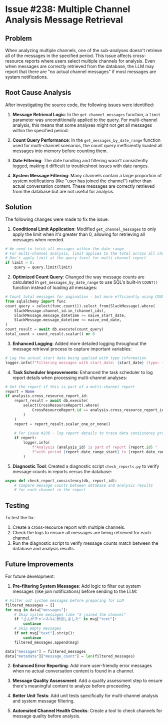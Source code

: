 # Issue #238: Multiple Channel Analysis Message Retrieval

## Problem

When analyzing multiple channels, one of the sub-analyses doesn't retrieve all of the messages in the specified period. This issue affects cross-resource reports where users select multiple channels for analysis. Even when messages are correctly retrieved from the database, the LLM may report that there are "no actual channel messages" if most messages are system notifications.

## Root Cause Analysis

After investigating the source code, the following issues were identified:

1. **Message Retrieval Logic**: In the `get_channel_messages` function, a `limit` parameter was unconditionally applied to the query. For multi-channel analysis, this means that some analyses might not get all messages within the specified period.

2. **Count Query Performance**: In the `get_messages_by_date_range` function used for multi-channel scenarios, the count query inefficiently loaded all messages into memory before counting them.

3. **Date Filtering**: The date handling and filtering wasn't consistently logged, making it difficult to troubleshoot issues with date ranges.

4. **System Message Filtering**: Many channels contain a large proportion of system notifications (like "user has joined the channel") rather than actual conversation content. These messages are correctly retrieved from the database but are not useful for analysis.

## Solution

The following changes were made to fix the issue:

1. **Conditional Limit Application**: Modified `get_channel_messages` to only apply the limit when it's greater than 0, allowing for retrieving all messages when needed.

```python
# We need to fetch all messages within the date range
# For multi-channel analysis, limit applies to the total across all channels
# Don't apply limit at the query level for multi-channel report
if limit > 0:
    query = query.limit(limit)
```

2. **Optimized Count Query**: Changed the way message counts are calculated in `get_messages_by_date_range` to use SQL's built-in `COUNT()` function instead of loading all messages:

```python
# Count total messages for pagination - but more efficiently using COUNT()
from sqlalchemy import func
count_query = select(func.count()).select_from(SlackMessage).where(
    SlackMessage.channel_id.in_(channel_ids),
    SlackMessage.message_datetime >= naive_start_date,
    SlackMessage.message_datetime <= naive_end_date,
)
count_result = await db.execute(count_query)
total_count = count_result.scalar() or 0
```

3. **Enhanced Logging**: Added more detailed logging throughout the message retrieval process to capture important variables:

```python
# Log the actual start date being applied with type information
logger.info(f"Filtering messages with start_date: {start_date} (type: {type(start_date).__name__})")
```

4. **Task Scheduler Improvements**: Enhanced the task scheduler to log report details when processing multi-channel analyses:

```python
# Get the report if this is part of a multi-channel report
report = None
if analysis.cross_resource_report_id:
    report_result = await db.execute(
        select(CrossResourceReport).where(
            CrossResourceReport.id == analysis.cross_resource_report_id
        )
    )
    report = report_result.scalar_one_or_none()
    
    # For issue #238 - log report details to trace data consistency problems
    if report:
        logger.info(
            f"Analysis {analysis_id} is part of report {report.id} "
            f"with period {report.date_range_start} to {report.date_range_end}"
        )
```

5. **Diagnostic Tool**: Created a diagnostic script `check_reports.py` to verify message counts in reports versus the database:

```python
async def check_report_consistency(db, report_id):
    # Compare message counts between database and analysis results
    # for each channel in the report
```

## Testing

To test the fix:
1. Create a cross-resource report with multiple channels.
2. Check the logs to ensure all messages are being retrieved for each channel.
3. Run the diagnostic script to verify message counts match between the database and analysis results.

## Future Improvements

For future development:
1. **Pre-filtering System Messages**: Add logic to filter out system messages (like join notifications) before sending to the LLM:

```python
# Filter out system messages before preparing for LLM
filtered_messages = []
for msg in data["messages"]:
    # Skip system messages like "X joined the channel"
    if "さんがチャンネルに参加しました" in msg["text"]:
        continue
    # Skip empty messages
    if not msg["text"].strip():
        continue
    filtered_messages.append(msg)

data["messages"] = filtered_messages
data["metadata"]["message_count"] = len(filtered_messages)
```

2. **Enhanced Error Reporting**: Add more user-friendly error messages when no actual conversation content is found in a channel.

3. **Message Quality Assessment**: Add a quality assessment step to ensure there's meaningful content to analyze before proceeding.

4. **Better Unit Tests**: Add unit tests specifically for multi-channel analysis and system message filtering.

5. **Automated Channel Health Checks**: Create a tool to check channels for message quality before analysis.
